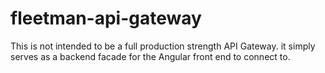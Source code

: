# fleetman-api-gateway

This is not intended to be a full production strength API Gateway. it simply serves as a backend facade for the Angular front end to connect to.
